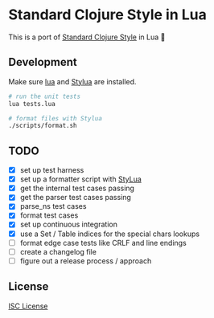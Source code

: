 # Standard Clojure Style in Lua

This is a port of [Standard Clojure Style] in Lua 🌙

[Standard Clojure Style]:https://github.com/oakmac/standard-clojure-style-js

## Development

Make sure [lua] and [Stylua] are installed.

```sh
# run the unit tests
lua tests.lua

# format files with Stylua
./scripts/format.sh
```

[lua]:https://lua.org/
[StyLua]:https://github.com/JohnnyMorganz/StyLua

## TODO

- [x] set up test harness
- [x] set up a formatter script with [StyLua]
- [x] get the internal test cases passing
- [x] get the parser test cases passing
- [x] parse_ns test cases
- [x] format test cases
- [x] set up continuous integration
- [x] use a Set / Table indices for the special chars lookups
- [ ] format edge case tests like CRLF and line endings
- [ ] create a changelog file
- [ ] figure out a release process / approach

## License

[ISC License](LICENSE.md)
